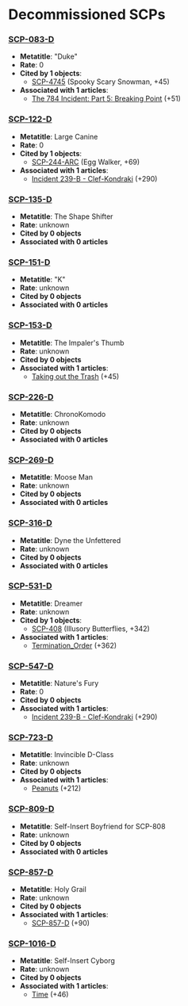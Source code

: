 # Decommissioned SCPs

### [SCP-083-D](https://scp-wiki.wikidot.com/decomm:scp-083-d)
- **Metatitle**: "Duke"
- **Rate**: 0
- **Cited by 1 objects**: 
    - [SCP-4745](https://scp-wiki.wikidot.com/scp-4745) (Spooky Scary Snowman, +45)
- **Associated with 1 articles**: 
    - [The 784 Incident: Part 5: Breaking Point](https://scp-wiki.wikidot.com/784incident5) (+51)

### [SCP-122-D](https://scp-wiki.wikidot.com/decomm:scp-122-d)
- **Metatitle**: Large Canine
- **Rate**: 0
- **Cited by 1 objects**: 
    - [SCP-244-ARC](https://scp-wiki.wikidot.com/scp-244-arc) (Egg Walker, +69)
- **Associated with 1 articles**: 
    - [Incident 239-B - Clef-Kondraki](https://scp-wiki.wikidot.com/incident-239-b-clef-kondraki) (+290)

### [SCP-135-D](https://scp-wiki.wikidot.com/decomm:scp-135-d)
- **Metatitle**: The Shape Shifter
- **Rate**: unknown
- **Cited by 0 objects**
- **Associated with 0 articles**

### [SCP-151-D](https://scp-wiki.wikidot.com/decomm:scp-151-d)
- **Metatitle**: "K"
- **Rate**: unknown
- **Cited by 0 objects**
- **Associated with 0 articles**

### [SCP-153-D](https://scp-wiki.wikidot.com/decomm:scp-153-d)
- **Metatitle**: The Impaler's Thumb
- **Rate**: unknown
- **Cited by 0 objects**
- **Associated with 1 articles**: 
    - [Taking out the Trash](https://scp-wiki.wikidot.com/taking-out-the-trash) (+45)

### [SCP-226-D](https://scp-wiki.wikidot.com/decomm:scp-226-d)
- **Metatitle**: ChronoKomodo
- **Rate**: unknown
- **Cited by 0 objects**
- **Associated with 0 articles**

### [SCP-269-D](https://scp-wiki.wikidot.com/decomm:scp-269-d)
- **Metatitle**: Moose Man
- **Rate**: unknown
- **Cited by 0 objects**
- **Associated with 0 articles**

### [SCP-316-D](https://scp-wiki.wikidot.com/decomm:scp-316-d)
- **Metatitle**: Dyne the Unfettered
- **Rate**: unknown
- **Cited by 0 objects**
- **Associated with 0 articles**

### [SCP-531-D](https://scp-wiki.wikidot.com/decomm:scp-531-d)
- **Metatitle**: Dreamer
- **Rate**: unknown
- **Cited by 1 objects**: 
    - [SCP-408](https://scp-wiki.wikidot.com/scp-408) (Illusory Butterflies, +342)
- **Associated with 1 articles**: 
    - [Termination_Order](https://scp-wiki.wikidot.com/termination-order) (+362)

### [SCP-547-D](https://scp-wiki.wikidot.com/decomm:scp-547-d)
- **Metatitle**: Nature's Fury
- **Rate**: 0
- **Cited by 0 objects**
- **Associated with 1 articles**: 
    - [Incident 239-B - Clef-Kondraki](https://scp-wiki.wikidot.com/incident-239-b-clef-kondraki) (+290)

### [SCP-723-D](https://scp-wiki.wikidot.com/decomm:scp-723-d)
- **Metatitle**: Invincible D-Class
- **Rate**: unknown
- **Cited by 0 objects**
- **Associated with 1 articles**: 
    - [Peanuts](https://scp-wiki.wikidot.com/peanuts) (+212)

### [SCP-809-D](https://scp-wiki.wikidot.com/decomm:scp-809-d)
- **Metatitle**: Self-Insert Boyfriend for SCP-808
- **Rate**: unknown
- **Cited by 0 objects**
- **Associated with 0 articles**

### [SCP-857-D](https://scp-wiki.wikidot.com/decomm:scp-857-d)
- **Metatitle**: Holy Grail
- **Rate**: unknown
- **Cited by 0 objects**
- **Associated with 1 articles**: 
    - [SCP-857-D](https://scp-wiki.wikidot.com/scp-857-d) (+90)

### [SCP-1016-D](https://scp-wiki.wikidot.com/decomm:scp-1016-d)
- **Metatitle**: Self-Insert Cyborg
- **Rate**: unknown
- **Cited by 0 objects**
- **Associated with 1 articles**: 
    - [Time](https://scp-wiki.wikidot.com/time) (+46)

